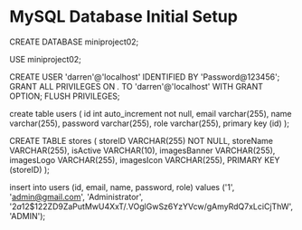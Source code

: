 # MySQL Database Initial Setup

CREATE DATABASE miniproject02;

USE miniproject02;

CREATE USER 'darren'@'localhost' IDENTIFIED BY 'Password@123456';
GRANT ALL PRIVILEGES ON *.* TO 'darren'@'localhost' WITH GRANT OPTION;
FLUSH PRIVILEGES;

create table users (
	id int auto_increment not null,
	email varchar(255),
	name varchar(255),
	password varchar(255),
	role varchar(255),
	primary key (id)
);

CREATE TABLE stores (
  storeID VARCHAR(255) NOT NULL,
  storeName VARCHAR(255),
  isActive VARCHAR(10),
  imagesBanner VARCHAR(255),
  imagesLogo VARCHAR(255),
  imagesIcon VARCHAR(255),
  PRIMARY KEY (storeID)
);

insert into users (id, email, name, password, role) values ('1', 'admin@gmail.com', 'Administrator',  '$2a$12$122ZD9ZaPutMwU4XxT/.VOglGwSz6YzYVcw/gAmyRdQ7xLciCjThW', 'ADMIN');